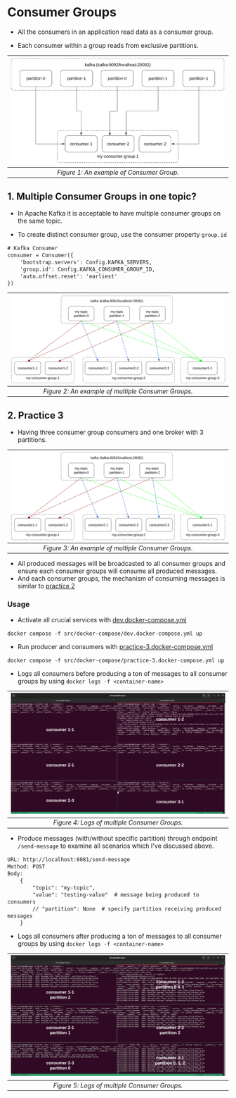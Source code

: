# Consumer Groups

- All the consumers in an application read data as a consumer group.

- Each consumer within a group reads from exclusive partitions.

| ![alt text](../../figures/consumer_group/consumer-group-example.png?raw=true) |
| :---------------------------------------------------------------------------: |
|                   _Figure 1: An example of Consumer Group._                   |

## 1. Multiple Consumer Groups in one topic?

- In Apache Kafka it is acceptable to have multiple consumer groups on the same topic.

- To create distinct consumer group, use the consumer property `group.id`

```
# Kafka Consumer
consumer = Consumer({
    'bootstrap.servers': Config.KAFKA_SERVERS,
    'group.id': Config.KAFKA_CONSUMER_GROUP_ID,
    'auto.offset.reset': 'earliest'
})
```

| ![alt text](../../figures/consumer_group/multiple-consumers-in-a-group.png?raw=true) |
| :----------------------------------------------------------------------------------: |
|                 _Figure 2: An example of multiple Consumer Groups._                  |

## 2. Practice 3

- Having three consumer group consumers and one broker with 3 partitions.

| ![alt text](../../figures/consumer_group/multiple-consumers-in-a-group.png?raw=true) |
| :----------------------------------------------------------------------------------: |
|                 _Figure 3: An example of multiple Consumer Groups._                  |

- All produced messages will be broadcasted to all consumer groups and ensure each consumer groups will consume all produced messages.
- And each consumer groups, the mechanism of consuming messages is similar to [practice 2](./practice2.md)

### Usage

- Activate all crucial services with [dev.docker-compose.yml](../../../src/docker-compose/dev.docker-compose.yml)

```
docker compose -f src/docker-compose/dev.docker-compose.yml up
```

- Run producer and consumers with [practice-3.docker-compose.yml](../../../src/docker-compose/practice-3.docker-compose.yml)

```
docker compose -f src/docker-compose/practice-3.docker-compose.yml up
```

- Logs all consumers before producing a ton of messages to all consumer groups by using `docker logs -f <container-name>`

| ![alt text](../../figures/practice3/practice-3-logs-before.png?raw=true) |
| :----------------------------------------------------------------------: |
|              _Figure 4: Logs of multiple Consumer Groups._               |

- Produce messages (with/without specific partition) through endpoint `/send-message` to examine all scenarios which I've discussed above.

```
URL: http://localhost:8081/send-message
Method: POST
Body:
    {
        "topic": "my-topic",
        "value": "testing-value"  # message being produced to consumers
        // "partition": None  # specify partition receiving produced messages
    }
```

- Logs all consumers after producing a ton of messages to all consumer groups by using `docker logs -f <container-name>`

| ![alt text](../../figures/practice3/practice-3-logs-after.png?raw=true) |
| :---------------------------------------------------------------------: |
|              _Figure 5: Logs of multiple Consumer Groups._              |
